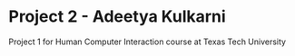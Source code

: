 # Project 2 - Adeetya Kulkarni
Project 1 for Human Computer Interaction course at Texas Tech University
